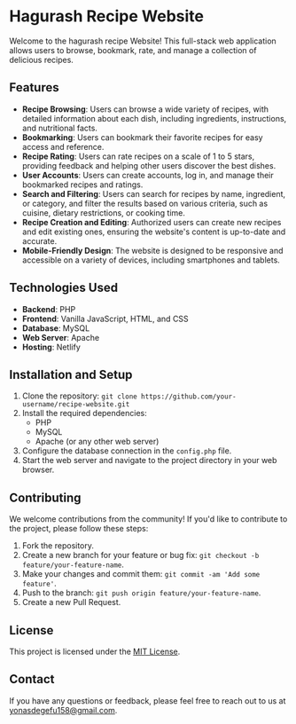 # Hagurash Recipe Website

Welcome to the hagurash recipe  Website! This full-stack web application allows users to browse, bookmark, rate, and manage a collection of delicious recipes.

## Features

- **Recipe Browsing**: Users can browse a wide variety of recipes, with detailed information about each dish, including ingredients, instructions, and nutritional facts.
- **Bookmarking**: Users can bookmark their favorite recipes for easy access and reference.
- **Recipe Rating**: Users can rate recipes on a scale of 1 to 5 stars, providing feedback and helping other users discover the best dishes.
- **User Accounts**: Users can create accounts, log in, and manage their bookmarked recipes and ratings.
- **Search and Filtering**: Users can search for recipes by name, ingredient, or category, and filter the results based on various criteria, such as cuisine, dietary restrictions, or cooking time.
- **Recipe Creation and Editing**: Authorized users can create new recipes and edit existing ones, ensuring the website's content is up-to-date and accurate.
- **Mobile-Friendly Design**: The website is designed to be responsive and accessible on a variety of devices, including smartphones and tablets.

## Technologies Used

- **Backend**: PHP
- **Frontend**: Vanilla JavaScript, HTML, and CSS
- **Database**: MySQL
- **Web Server**: Apache
- **Hosting**: Netlify

## Installation and Setup

1. Clone the repository: `git clone https://github.com/your-username/recipe-website.git`
2. Install the required dependencies:
   - PHP
   - MySQL
   - Apache (or any other web server)
3. Configure the database connection in the `config.php` file.
4. Start the web server and navigate to the project directory in your web browser.

## Contributing

We welcome contributions from the community! If you'd like to contribute to the project, please follow these steps:

1. Fork the repository.
2. Create a new branch for your feature or bug fix: `git checkout -b feature/your-feature-name`.
3. Make your changes and commit them: `git commit -am 'Add some feature'`.
4. Push to the branch: `git push origin feature/your-feature-name`.
5. Create a new Pull Request.

## License

This project is licensed under the [MIT License](LICENSE).

## Contact

If you have any questions or feedback, please feel free to reach out to us at [yonasdegefu158@gmail.com](yonasdegefu158@gmail.com).
